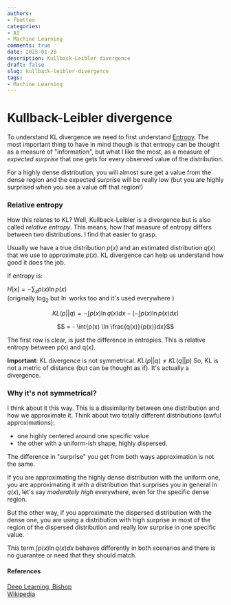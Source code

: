 ```yaml
---
authors:
- fbetteo
categories:
- AI
- Machine Learning 
comments: true
date: 2025-01-28
description: Kullback-Leibler divergence
draft: false
slug: kullback-leibler-divergence
tags:
- Machine Learning
---
```

# Kullback-Leibler divergence

To understand KL divergence we need to first understand [Entropy](https://fbetteo.github.io/blog/writing/2025/01/06/entropy/). The most important thing to have in mind though is that entropy can be thought as a measure of "information", but what I like the most, as a measure of _expected surprise_ that one gets for every observed value of the distribution.

For a highly dense distribution, you will almost sure get a value from the dense region and the expected surprise will be really low (but you are highly surprised when you see a value off that region!)

### Relative entropy

How this relates to KL? Well, Kullback-Leibler is a divergence but is also called _relative entropy_. This means, how that measure of entropy differs between two distributions. I find that easier to grasp.

Usually we have a true distribution $p(x)$ and an estimated distribution $q(x)$ that we use to approximate $p(x)$. KL divergence can help us understand how good it does the  job.

If entropy is: 

$H[x] = - \sum_x p(x) \ln p(x)$  
(originally $\log_2$ but $\ln$ works too and it's used everywhere )

$$KL(p||q) = - \int{p(x) \ln q(x)dx} - (-\int{p(x) \ln p(x)dx})$$

$$ = - \int{p(x) \ln \frac{q(x)}{p(x)}dx}$$

The first row is clear, is just the difference in entropies. 
This is relative entropy between p(x) and q(x).

**Important**: KL divergence is not symmetrical. $KL(p||q) \neq KL(q||p)$
So, KL is not a metric of distance (but can be thought as if). It's actually a divergence.

### Why it's not symmetrical?
I think about it this way. This is a dissimilarity between one distribution and how we approximate it. Think about two totally different distributions (awful approximations):
* one highly centered around one specific value 
* the other with a uniform-ish shape, highly dispersed.

The difference in "surprise" you get from both ways approximation is not the same.

If you are approximating the highly dense distribution with the uniform one, you are approximating it with a distribution that surprises you  in general $\ln q(x)$, let's say _moderately high_ everywhere, even for the specific dense region.

But the other way, if you approximate the dispersed distribution with the dense one, you are using a distribution with high surprise in most of the region of the dispersed distribution and really low surprise in one specific value.

This term $\int{p(x) \ln q(x)dx}$ behaves differently in both scenarios and there is no guarantee or need that they should match.

#### References
 [Deep Learning, Bishop](https://www.bishopbook.com/)  
 [Wikipedia](https://en.wikipedia.org/wiki/Kullback%E2%80%93Leibler_divergence)